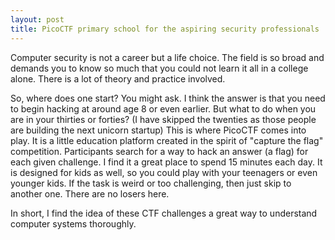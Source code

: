 ```yaml
---
layout: post
title: PicoCTF primary school for the aspiring security professionals
---
```


Computer security is not a career but a life choice. The field is so broad and demands you to know so much that you could not learn it all in a college alone. There is a lot of theory and practice involved.

So, where does one start? You might ask. I think the answer is that you need to begin hacking at around age 8 or even earlier. But what to do when you are in your thirties or forties? (I have skipped the twenties as those people are building the next unicorn startup) This is where PicoCTF comes into play. It is a little education platform created in the spirit of "capture the flag" competition. Participants search for a way to hack an answer (a flag) for each given challenge. I find it a great place to spend 15 minutes each day. It is designed for kids as well, so you could play with your teenagers or even younger kids. If the task is weird or too challenging, then just skip to another one. There are no losers here.

In short, I find the idea of these CTF challenges a great way to understand computer systems thoroughly.



